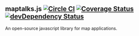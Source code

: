maptalks.js [![Circle CI](https://circleci.com/gh/MapTalks/maptalks.js.svg?style=svg)](https://circleci.com/gh/MapTalks/maptalks.js) [![Coverage Status](https://coveralls.io/repos/github/MapTalks/maptalks.js/badge.svg?branch=master)](https://coveralls.io/github/MapTalks/maptalks.js?branch=master) [![devDependency Status](https://david-dm.org/MapTalks/maptalks.js/dev-status.svg)](https://david-dm.org/MapTalks/maptalks.js#info=devDependencies)
------

An open-source javascript library for map applications.
